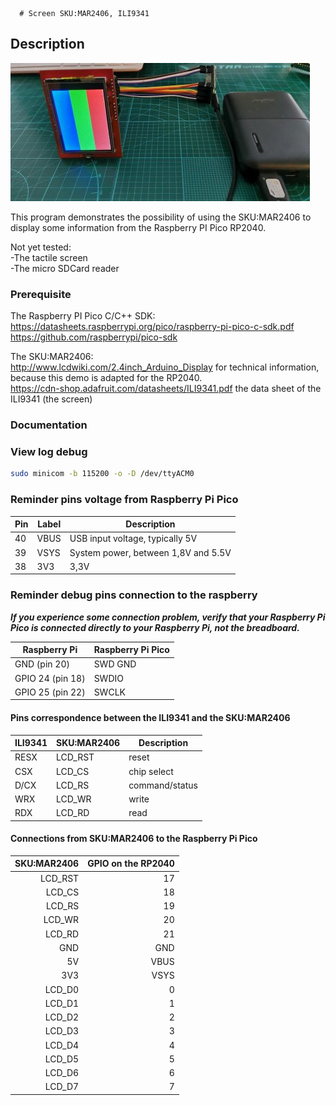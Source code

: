       # Screen SKU:MAR2406, ILI9341

## Description

![Proof of concept](ILI9341.jpg)

This program demonstrates the possibility of using the SKU:MAR2406 to display some information from
the Raspberry PI Pico RP2040.  

Not yet tested:  
-The tactile screen  
-The micro SDCard reader


### Prerequisite

The Raspberry PI Pico C/C++ SDK:  
<https://datasheets.raspberrypi.org/pico/raspberry-pi-pico-c-sdk.pdf>  
<https://github.com/raspberrypi/pico-sdk>

The SKU:MAR2406:  
<http://www.lcdwiki.com/2.4inch_Arduino_Display> for technical information, because this demo is adapted for the RP2040.  
<https://cdn-shop.adafruit.com/datasheets/ILI9341.pdf> the data sheet of the ILI9341 (the screen)

### Documentation

### View log debug

```bash
sudo minicom -b 115200 -o -D /dev/ttyACM0
```

### Reminder pins voltage from Raspberry Pi Pico

| Pin | Label | Description                         |
|-----|-------|-------------------------------------|
| 40  | VBUS  | USB input voltage, typically 5V     |
| 39  | VSYS  | System power, between 1,8V and 5.5V |
| 38  |  3V3  | 3,3V                                |

### Reminder debug pins connection to the raspberry

***If you experience some connection problem, verify that your Raspberry Pi Pico is connected directly to your Raspberry Pi, not the breadboard.***

| Raspberry Pi     | Raspberry Pi Pico |
|------------------|-------------------|
| GND (pin 20)     | SWD GND           |
| GPIO 24 (pin 18) | SWDIO             |
| GPIO 25 (pin 22) | SWCLK             |

#### Pins correspondence between the ILI9341 and the SKU:MAR2406

| ILI9341     | SKU:MAR2406| Description    |
|-------------|------------|----------------|
|    RESX     | LCD_RST    | reset          |
|    CSX      | LCD_CS     | chip select    |
|    D/CX     | LCD_RS     | command/status |
|    WRX      | LCD_WR     | write          |
|    RDX      | LCD_RD     | read           |

#### Connections from SKU:MAR2406 to the Raspberry Pi Pico

| SKU:MAR2406      | GPIO on the RP2040 |
|-----------------:|-------------------:|
|  LCD_RST         |  17                |
|  LCD_CS          |  18                |
|  LCD_RS          |  19                |
|  LCD_WR          |  20                |
|  LCD_RD          |  21                |
|  GND             | GND                |  
|  5V              | VBUS               |
|  3V3             | VSYS               |
|  LCD_D0          |   0                |
|  LCD_D1          |   1                |
|  LCD_D2          |   2                |
|  LCD_D3          |   3                |
|  LCD_D4          |   4                |
|  LCD_D5          |   5                |
|  LCD_D6          |   6                |
|  LCD_D7          |   7                |
